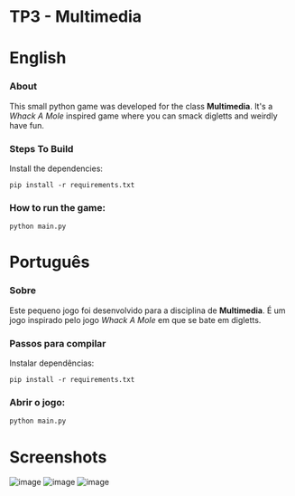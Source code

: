 # TP3 - Multimedia

# English
### About
This small python game was developed for the class **Multimedia**. It's a *Whack A Mole* inspired game where you can smack digletts and weirdly have fun.

### Steps To Build
Install the dependencies:

`pip install -r requirements.txt`

### How to run the game:

`python main.py`

# Português
### Sobre
Este pequeno jogo foi desenvolvido para a disciplina de **Multimedia**. É um jogo inspirado pelo jogo *Whack A Mole* em que se bate em digletts.

### Passos para compilar
Instalar dependências:

`pip install -r requirements.txt`

### Abrir o jogo:

`python main.py`


# Screenshots 
![image](https://github.com/lighttigerXIV/pygame-multimedia/assets/35658492/678b9a68-81ea-4fbd-845a-a4b4329d4fdb)
![image](https://github.com/lighttigerXIV/pygame-multimedia/assets/35658492/49cab02c-1304-4aa9-ad4a-88107fb6fa49)
![image](https://github.com/lighttigerXIV/pygame-multimedia/assets/35658492/8b4fc1ce-fa13-47dd-bdfc-c05d10bb7912)

